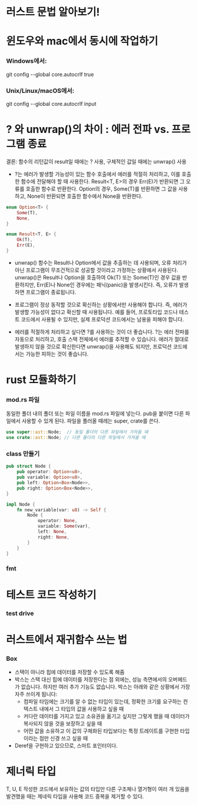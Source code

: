 # 러스트 문법 알아보기!

# 윈도우와 mac에서 동시에 작업하기
### Windows에서:
git config --global core.autocrlf true

### Unix/Linux/macOS에서:
git config --global core.autocrlf input



# ? 와 unwrap()의 차이 : 에러 전파 vs. 프로그램 종료
결론: 함수의 리턴값이 result일 때에는 ? 사용, 구체적인 값일 때에는 unwrap() 사용

- ?는 에러가 발생할 가능성이 있는 함수 호출에서 에러를 적절히 처리하고, 이를 호출한 함수에 전달해야 할 때 사용한다. 
Result<T, E>의 경우 Err(E)가 반환되면 그 오류를 호출한 함수로 반환한다.
Option<T>의 경우, Some(T)를 반환하면 그 값을 사용하고, None이 반환되면 호출한 함수에서 None을 반환한다. 
```rs
enum Option<T> {
    Some(T),
    None,
}

enum Result<T, E> {
    Ok(T),
    Err(E),
}
```


- unwrap() 함수는 Result나 Option에서 값을 추출하는 데 사용되며, 
오류 처리가 아닌 프로그램이 무조건적으로 성공할 것이라고 가정하는 상황에서 사용된다.
unwrap()은 Result나 Option을 호출하여 Ok(T) 또는 Some(T)인 경우 값을 반환하지만, 
Err(E)나 None인 경우에는 패닉(panic)을 발생시킨다. 즉, 오류가 발생하면 프로그램이 종료됩니다.
- 프로그램이 정상 동작할 것으로 확신하는 상황에서만 사용해야 합니다. 즉, 에러가 발생할 가능성이 없다고 확신할 때 사용됩니다. 예를 들어, 프로토타입 코드나 테스트 코드에서 사용될 수 있지만, 실제 프로덕션 코드에서는 남용을 피해야 합니다.

- 에러를 적절하게 처리하고 싶다면 ?를 사용하는 것이 더 좋습니다. 
?는 에러 전파를 자동으로 처리하고, 호출 스택 전체에서 에러를 추적할 수 있습니다.
에러가 절대로 발생하지 않을 것으로 확신한다면 unwrap()을 사용해도 되지만, 프로덕션 코드에서는 가능한 피하는 것이 좋습니다.



# rust 모듈화하기
### mod.rs 파일
동일한 폴더 내의 폴더 또는 파일 이름을 mod.rs 파일에 넣는다.
pub을 붙이면 다른 파일에서 사용할 수 있게 된다.
파일을 풀러올 때레는 super, crate를 쓴다.
```rs
use super::ast::Node;  // 동일 폴더의 다른 파일에서 가져올 때
use crate::ast::Node; // 다른 폴더의 다른 파일에서 가져올 때
```

### class 만들기
```rs
pub struct Node {
    pub operator: Option<u8>,
    pub variable: Option<u8>,
    pub left: Option<Box<Node>>,
    pub right: Option<Box<Node>>,
}

impl Node {
    fn new_variable(var: u8) -> Self {
        Node {
            operator: None,
            variable: Some(var),
            left: None,
            right: None,
        }
    }
}      
```
### fmt














# 테스트 코드 작성하기
### test drive



# 러스트에서 재귀함수 쓰는 법
### Box<T>
- 스택이 아니라 힙에 데이터를 저장할 수 있도록 해줌
- 박스는 스택 대신 힙에 데이터를 저장한다는 점 외에는, 성능 측면에서의 오버헤드가 없습니다. 
하지만 여러 추가 기능도 없습니다. 박스는 아래와 같은 상황에서 가장 자주 쓰이게 됩니다:
    - 컴파일 타임에는 크기를 알 수 없는 타입이 있는데, 정확한 크기를 요구하는 컨텍스트 내에서 그 타입의 값을 사용하고 싶을 때
    - 커다란 데이터를 가지고 있고 소유권을 옮기고 싶지만 그렇게 했을 때 데이터가 복사되지 않을 것을 보장하고 싶을 때
    - 어떤 값을 소유하고 이 값의 구체화된 타입보다는 특정 트레이트를 구현한 타입이라는 점만 신경 쓰고 싶을 때
- Deref을 구현하고 있으므로, 스마트 포인터이다. 




# 제너릭 타입
T, U, E
작성한 코드에서 보유하는 값의 타입만 다른 구조체나 열거형이 여러 개 있음을 발견했을 때는 제네릭 타입을 사용해 코드 중복을 제거할 수 있다.
